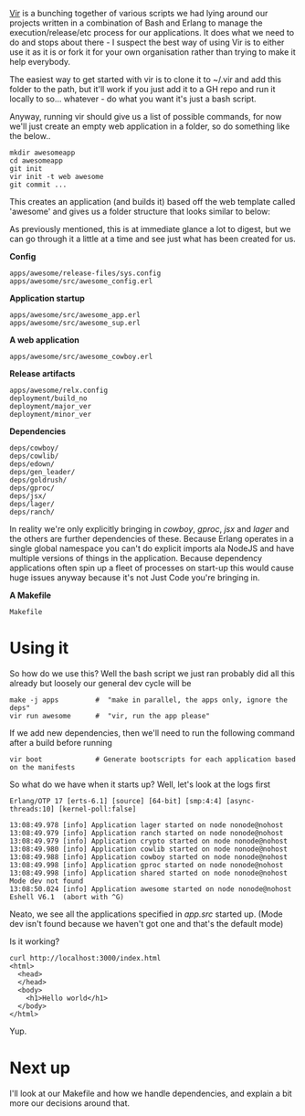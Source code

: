 [Vir](http://github.com/robashton/vir) is a bunching together of various scripts we had lying around our projects written in a combination of Bash and Erlang to manage the execution/release/etc process for our applications. It does what we need to do and stops about there - I suspect the best way of using Vir is to either use it as it is or fork it for your own organisation rather than trying to make it help everybody.

The easiest way to get started with vir is to clone it to ~/.vir and add this folder to the path, but it'll work if you just add it to a GH repo and run it locally to so... whatever - do what you want it's just a bash script.

Anyway, running vir should give us a list of possible commands, for now we'll just create an empty web application in a folder, so do something like the below..

    mkdir awesomeapp
    cd awesomeapp
    git init
    vir init -t web awesome
    git commit ...

This creates an application (and builds it) based off the web template called 'awesome' and gives us a folder structure that looks similar to below:

As previously mentioned, this is at immediate glance a lot to digest, but we can go through it a little at a time and see just what has been created for us.

**Config**

    apps/awesome/release-files/sys.config
    apps/awesome/src/awesome_config.erl


**Application startup**

    apps/awesome/src/awesome_app.erl
    apps/awesome/src/awesome_sup.erl

**A web application**

    apps/awesome/src/awesome_cowboy.erl

**Release artifacts**

    apps/awesome/relx.config
    deployment/build_no
    deployment/major_ver
    deployment/minor_ver

**Dependencies**

    deps/cowboy/
    deps/cowlib/
    deps/edown/
    deps/gen_leader/
    deps/goldrush/
    deps/gproc/
    deps/jsx/
    deps/lager/
    deps/ranch/


In reality we're only explicitly bringing in *cowboy*, *gproc*, *jsx* and *lager* and the others are further dependencies of these. Because Erlang operates in a single global namespace you can't do explicit imports ala NodeJS and have multiple versions of things in the application. Because dependency applications often spin up a fleet of processes on start-up this would cause huge issues anyway because it's not Just Code you're bringing in.

**A Makefile**

    Makefile

Using it
==

So how do we use this? Well the bash script we just ran probably did all this already but loosely our general dev cycle will be

    make -j apps         #  "make in parallel, the apps only, ignore the deps"
    vir run awesome      #  "vir, run the app please"

If we add new dependencies, then we'll need to run the following command after a build before running

    vir boot             # Generate bootscripts for each application based on the manifests

So what do we have when it starts up? Well, let's look at the logs first

    Erlang/OTP 17 [erts-6.1] [source] [64-bit] [smp:4:4] [async-threads:10] [kernel-poll:false]

    13:08:49.978 [info] Application lager started on node nonode@nohost
    13:08:49.979 [info] Application ranch started on node nonode@nohost
    13:08:49.979 [info] Application crypto started on node nonode@nohost
    13:08:49.980 [info] Application cowlib started on node nonode@nohost
    13:08:49.988 [info] Application cowboy started on node nonode@nohost
    13:08:49.998 [info] Application gproc started on node nonode@nohost
    13:08:49.998 [info] Application shared started on node nonode@nohost
    Mode dev not found
    13:08:50.024 [info] Application awesome started on node nonode@nohost
    Eshell V6.1  (abort with ^G)

Neato, we see all the applications specified in *app.src* started up. (Mode dev isn't found because we haven't got one and that's the default mode)

Is it working?

    curl http://localhost:3000/index.html
    <html>
      <head>
      </head>
      <body>
        <h1>Hello world</h1>
      </body>
    </html>

Yup.

Next up
==

I'll look at our Makefile and how we handle dependencies, and explain a bit more our decisions around that.
